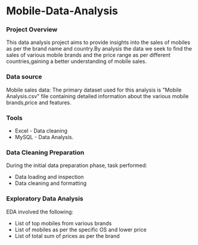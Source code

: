 # Mobile-Data-Analysis

### Project Overview

This data analysis project aims to provide insights into the sales of mobiles as per the brand name and country.By analysis the data we seek to find the sales of various mobile brands and the price range as per different countries,gaining a better understanding of mobile sales. 

### Data source

Mobile sales data: The primary dataset used for this analysis is "Mobile Analysis.csv" file containing detailed information about the various mobile brands,price and features.

### Tools
- Excel - Data cleaning
- MySQL - Data Analysis.

### Data Cleaning Preparation

During the initial data preparation phase, task performed:
- Data loading and inspection
- Data cleaning and formatting

### Exploratory Data Analysis

EDA involved the following:

- List of top mobiles from various brands
- List of mobiles as per the specific OS and lower price
- List of total sum of prices as per the brand
